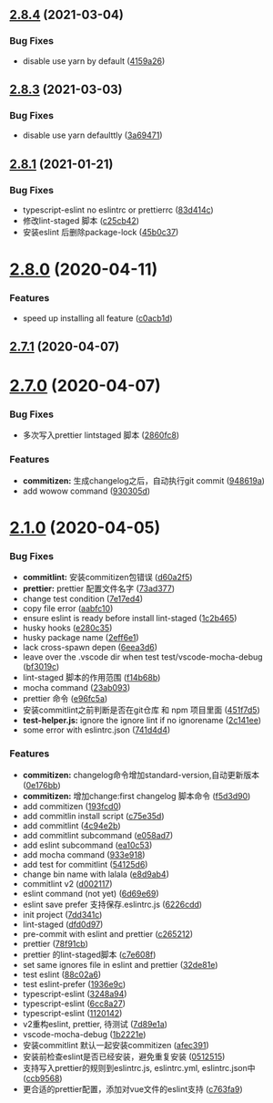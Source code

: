 <a name="2.8.4"></a>
## [2.8.4](https://github.com/JE-lee/wowow/compare/v2.8.3...v2.8.4) (2021-03-04)


### Bug Fixes

* disable use yarn by default ([4159a26](https://github.com/JE-lee/wowow/commit/4159a26))



<a name="2.8.3"></a>
## [2.8.3](https://github.com/JE-lee/wowow/compare/v2.8.1...v2.8.3) (2021-03-03)


### Bug Fixes

* disable use yarn defaulttly ([3a69471](https://github.com/JE-lee/wowow/commit/3a69471))



<a name="2.8.1"></a>
## [2.8.1](https://github.com/JE-lee/wowow/compare/v2.8.0...v2.8.1) (2021-01-21)


### Bug Fixes

* typescript-eslint no eslintrc or prettierrc ([83d414c](https://github.com/JE-lee/wowow/commit/83d414c))
* 修改lint-staged 脚本 ([c25cb42](https://github.com/JE-lee/wowow/commit/c25cb42))
* 安装eslint 后删除package-lock ([45b0c37](https://github.com/JE-lee/wowow/commit/45b0c37))



<a name="2.8.0"></a>
# [2.8.0](https://github.com/JE-lee/wowow/compare/v2.7.1...v2.8.0) (2020-04-11)


### Features

* speed up installing all feature ([c0acb1d](https://github.com/JE-lee/wowow/commit/c0acb1d))



<a name="2.7.1"></a>
## [2.7.1](https://github.com/JE-lee/wowow/compare/v2.7.0...v2.7.1) (2020-04-07)



<a name="2.7.0"></a>
# [2.7.0](https://github.com/JE-lee/wowow/compare/v2.1.0...v2.7.0) (2020-04-07)


### Bug Fixes

* 多次写入prettier lintstaged 脚本 ([2860fc8](https://github.com/JE-lee/wowow/commit/2860fc8))


### Features

* **commitizen:** 生成changelog之后，自动执行git commit ([948619a](https://github.com/JE-lee/wowow/commit/948619a))
* add wowow command ([930305d](https://github.com/JE-lee/wowow/commit/930305d))



<a name="2.1.0"></a>
# [2.1.0](https://github.com/JE-lee/wowow/compare/7dd341c...v2.1.0) (2020-04-05)


### Bug Fixes

* **commitlint:** 安装commitizen包错误 ([d60a2f5](https://github.com/JE-lee/wowow/commit/d60a2f5))
* **prettier:** prettier 配置文件名字 ([73ad377](https://github.com/JE-lee/wowow/commit/73ad377))
* change test condition ([7e17ed4](https://github.com/JE-lee/wowow/commit/7e17ed4))
* copy file error ([aabfc10](https://github.com/JE-lee/wowow/commit/aabfc10))
* ensure eslint is ready before install lint-staged ([1c2b465](https://github.com/JE-lee/wowow/commit/1c2b465))
* husky hooks ([e280c35](https://github.com/JE-lee/wowow/commit/e280c35))
* husky package name ([2eff6e1](https://github.com/JE-lee/wowow/commit/2eff6e1))
* lack cross-spawn depen ([6eea3d6](https://github.com/JE-lee/wowow/commit/6eea3d6))
* leave over the .vscode dir when test test/vscode-mocha-debug ([bf3019c](https://github.com/JE-lee/wowow/commit/bf3019c))
* lint-staged 脚本的作用范围 ([f14b68b](https://github.com/JE-lee/wowow/commit/f14b68b))
* mocha command ([23ab093](https://github.com/JE-lee/wowow/commit/23ab093))
* prettier 命令 ([e96fc5a](https://github.com/JE-lee/wowow/commit/e96fc5a))
* 安装commitlint之前判断是否在git仓库 和 npm 项目里面 ([451f7d5](https://github.com/JE-lee/wowow/commit/451f7d5))
* **test-helper.js:** ignore the ignore lint if no ignorename ([2c141ee](https://github.com/JE-lee/wowow/commit/2c141ee))
* some error with eslintrc.json ([741d4d4](https://github.com/JE-lee/wowow/commit/741d4d4))


### Features

* **commitizen:** changelog命令增加standard-version,自动更新版本 ([0e176bb](https://github.com/JE-lee/wowow/commit/0e176bb))
* **commitizen:** 增加change:first changelog 脚本命令 ([f5d3d90](https://github.com/JE-lee/wowow/commit/f5d3d90))
* add commitizen ([193fcd0](https://github.com/JE-lee/wowow/commit/193fcd0))
* add commitlin install script ([c75e35d](https://github.com/JE-lee/wowow/commit/c75e35d))
* add commitlint ([4c94e2b](https://github.com/JE-lee/wowow/commit/4c94e2b))
* add commitlint subcommand ([e058ad7](https://github.com/JE-lee/wowow/commit/e058ad7))
* add eslint subcommand ([ea10c53](https://github.com/JE-lee/wowow/commit/ea10c53))
* add mocha command ([933e918](https://github.com/JE-lee/wowow/commit/933e918))
* add test for commitlint ([54125d6](https://github.com/JE-lee/wowow/commit/54125d6))
* change bin name with lalala ([e8d9ab4](https://github.com/JE-lee/wowow/commit/e8d9ab4))
* commitlint v2 ([d002117](https://github.com/JE-lee/wowow/commit/d002117))
* eslint command (not yet) ([6d69e69](https://github.com/JE-lee/wowow/commit/6d69e69))
* eslint save prefer 支持保存.eslintrc.js ([6226cdd](https://github.com/JE-lee/wowow/commit/6226cdd))
* init project ([7dd341c](https://github.com/JE-lee/wowow/commit/7dd341c))
* lint-staged ([dfd0d97](https://github.com/JE-lee/wowow/commit/dfd0d97))
* pre-commit with eslint and prettier ([c265212](https://github.com/JE-lee/wowow/commit/c265212))
* prettier ([78f91cb](https://github.com/JE-lee/wowow/commit/78f91cb))
* prettier 的lint-staged脚本 ([c7e608f](https://github.com/JE-lee/wowow/commit/c7e608f))
* set same ignores file in eslint and prettier ([32de81e](https://github.com/JE-lee/wowow/commit/32de81e))
* test eslint ([88c02a6](https://github.com/JE-lee/wowow/commit/88c02a6))
* test eslint-prefer ([1936e9c](https://github.com/JE-lee/wowow/commit/1936e9c))
* typescript-eslint ([3248a94](https://github.com/JE-lee/wowow/commit/3248a94))
* typescript-eslint ([6cc8a27](https://github.com/JE-lee/wowow/commit/6cc8a27))
* typescript-eslint ([1120142](https://github.com/JE-lee/wowow/commit/1120142))
* v2重构eslint, prettier, 待测试 ([7d89e1a](https://github.com/JE-lee/wowow/commit/7d89e1a))
* vscode-mocha-debug ([1b2221e](https://github.com/JE-lee/wowow/commit/1b2221e))
* 安装commitlint 默认一起安装commitizen ([afec391](https://github.com/JE-lee/wowow/commit/afec391))
* 安装前检查eslint是否已经安装，避免重复安装 ([0512515](https://github.com/JE-lee/wowow/commit/0512515))
* 支持写入prettier的规则到eslintrc.js, eslintrc.yml, eslintrc.json中 ([ccb9568](https://github.com/JE-lee/wowow/commit/ccb9568))
* 更合适的prettier配置，添加对vue文件的eslint支持 ([c763fa9](https://github.com/JE-lee/wowow/commit/c763fa9))




